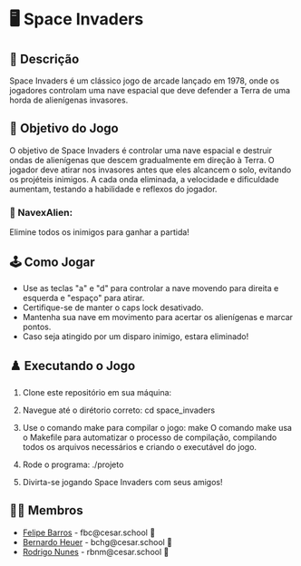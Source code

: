 # 🖥️ Space Invaders

## 📄 Descrição

Space Invaders é um clássico jogo de arcade lançado em 1978, onde os jogadores controlam uma nave espacial que deve defender a Terra de uma horda de alienígenas invasores.

## 🎲 Objetivo do Jogo

O objetivo de Space Invaders é controlar uma nave espacial e destruir ondas de alienígenas que descem gradualmente em direção à Terra. O jogador deve atirar nos invasores antes que eles alcancem o solo, evitando os projéteis inimigos. A cada onda eliminada, a velocidade e dificuldade aumentam, testando a habilidade e reflexos do jogador.

### 👾 NavexAlien:

Elimine todos os inimigos para ganhar a partida!

## 🕹️ Como Jogar

- Use as teclas "a" e "d" para controlar a nave movendo para direita e esquerda e "espaço" para atirar.
- Certifique-se de manter o caps lock desativado.
- Mantenha sua nave em movimento para acertar os alienígenas e marcar pontos.
- Caso seja atingido por um disparo inimigo, estara eliminado!

## ♟️ Executando o Jogo


1. Clone este repositório em sua máquina:
   <a href="https://github.com/rodrigobnm/space_invaders_"></a>

2. Navegue até o dirétorio correto:
   cd space_invaders

3. Use o comando make para compilar o jogo:
   make
   O comando make usa o Makefile para automatizar o processo de compilação, compilando todos os arquivos necessários e criando o executável do jogo.

4. Rode o programa:
   ./projeto

5. Divirta-se jogando Space Invaders com seus amigos!

## 👩‍💻 Membros

<ul>
  <li>
    <a href="https://github.com/fbclipe">Felipe Barros</a> -
    fbc@cesar.school 📩
  </li>
  <li>
    <a href="https://github.com/bernardoheuer">Bernardo Heuer</a> -
    bchg@cesar.school 📩
  </li>
  <li>
    <a href="https://github.com/rodrigobnm">Rodrigo Nunes</a> -
    rbnm@cesar.school 📩
  </li>
</ul>
<!--
<table>
  <tr>
    <td align="center">
      <a href="https://github.com/fbclipe">
        <img src="https://avatars.githubusercontent.com/u/140045120?s=400&v=4" width="100px;" alt="Foto de Felipe"/><br>
        <sub>
          <b>Felipe Barros</b>
        </sub>
      </a>
    </td>
    <td align="center">
      <a href="https://github.com/bernardoheuer">
        <img src="https://avatars.githubusercontent.com/u/161061513?v=4" width="100px;" alt="Foto de Bernardo"/><br>
        <sub>
          <b>Bernardo Heuer</b>
        </sub>
      </a>
    </td>
    <td align="center">
      <a href="https://github.com/rodrigobnm">
        <img src="https://avatars.githubusercontent.com/u/150079017?v=4" width="100px;" alt="Foto de Rodrigo"/><br>
        <sub>
          <b>Rodrigo Nunes</b>
        </sub>
      </a>
    </td>
  </tr>
</table>
-->




